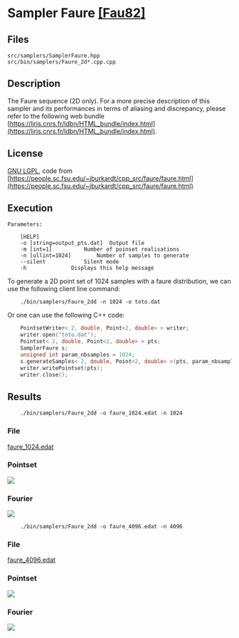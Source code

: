 # Sampler Faure [[Fau82]](https://eudml.org/doc/205851)

## Files

```
src/samplers/SamplerFaure.hpp  
src/bin/samplers/Faure_2d*.cpp.cpp
```

## Description

The Faure sequence (2D only). For a more precise description of this sampler and its performances in terms of aliasing and discrepancy, please refer to the following web bundle [https://liris.cnrs.fr/ldbn/HTML_bundle/index.html](https://liris.cnrs.fr/ldbn/HTML_bundle/index.html).


## License

[GNU LGPL](https://people.sc.fsu.edu/~jburkardt/txt/gnu_lgpl.txt), code from [https://people.sc.fsu.edu/~jburkardt/cpp_src/faure/faure.html](https://people.sc.fsu.edu/~jburkardt/cpp_src/faure/faure.html)

## Execution

```
Parameters:  

	[HELP]
	-o [string=output_pts.dat]	Output file
	-m [int=1]			Number of poinset realisations
	-n [ullint=1024]		Number of samples to generate
	--silent 			Silent mode
	-h 				Displays this help message

```

To generate a 2D point set of 1024 samples with a faure distribution, we can use the following client line command:

        ./bin/samplers/Faure_2dd -n 1024 -o toto.dat

Or one can use the following C++ code:

```  cpp
    PointsetWriter< 2, double, Point<2, double> > writer;
    writer.open("toto.dat");
    Pointset< 2, double, Point<2, double> > pts;
    SamplerFaure s;
    unsigned int param_nbsamples = 1024;
    s.generateSamples< 2, double, Point<2, double> >(pts, param_nbsamples);
    writer.writePointset(pts);
    writer.close();
```    			

## Results

        ./bin/samplers/Faure_2dd -o faure_1024.edat -n 1024

### File  
[faure_1024.edat](../data/faure/faure_1024.edat)

### Pointset  
[![](../data/faure/faure_1024.png)](../data/faure/faure_1024.png)

### Fourier  
[![](../data/faure/faure_1024_fourier.png)](../data/faure/faure_1024_fourier.png)

        ./bin/samplers/Faure_2dd -o faure_4096.edat -n 4096

### File  
[faure_4096.edat](../data/faure/faure_4096.edat)

### Pointset  
[![](../data/faure/faure_4096.png)](../data/faure/faure_4096.png)

### Fourier  
[![](../data/faure/faure_4096_fourier.png)](../data/faure/faure_4096_fourier.png)
